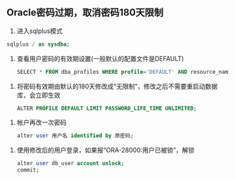 ## Oracle密码过期，取消密码180天限制
1. 进入sqlplus模式
```sql
sqlplus / as sysdba;
```
1. 查看用户密码的有效期设置(一般默认的配置文件是DEFAULT)
```sql
　　SELECT * FROM dba_profiles WHERE profile='DEFAULT' AND resource_name='PASSWORD_LIFE_TIME';
```
1. 将密码有效期由默认的180天修改成“无限制”，修改之后不需要重启动数据库，会立即生效
```sql
　　ALTER PROFILE DEFAULT LIMIT PASSWORD_LIFE_TIME UNLIMITED;
```
1. 帐户再改一次密码
```sql
　　alter user 用户名 identified by 原密码;
```
1. 使用修改后的用户登录，如果报“ORA-28000:用户已被锁”，解锁
```sql
　　alter user db_user account unlock;
　　commit;
```

